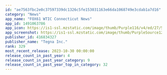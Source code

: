 ```yaml
---
id: "ae7563fbc2e0c37597339dc1326c5fe153031163e66da1068749e3cdab1a7d16"
category: "News"
app_name: "FOX61 WTIC Connecticut News"
app_id: 1491063786
app_icon: https://is1-ssl.mzstatic.com/image/thumb/Purple116/v4/ed/27/58/ed27586e-e7ab-8739-ca77-863696dbfbaf/AppIcon-1x_U007emarketing-0-4-85-220.png/1024x1024bb.png
app_screenshot: https://is1-ssl.mzstatic.com/image/thumb/PurpleSource125/v4/46/45/0d/46450d9d-5b5d-64c9-e7a4-41c25a29cdc8/3c54efb0-e64a-4b57-a096-e5977cd4f9f3_screenshot-home.png/1242x2688bb.png
publisher_id: 416834327
publisher_name: "Tegna Inc."
rank: 329
most_recent_release: 2023-10-30 00:00:00
release_count_in_past_year: 4
release_count_in_past_year_category: 9
release_count_in_past_year_top_in_category: 32
---
```

